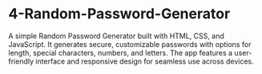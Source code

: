 # 4-Random-Password-Generator
A simple Random Password Generator built with HTML, CSS, and JavaScript. It generates secure, customizable passwords with options for length, special characters, numbers, and letters. The app features a user-friendly interface and responsive design for seamless use across devices.
